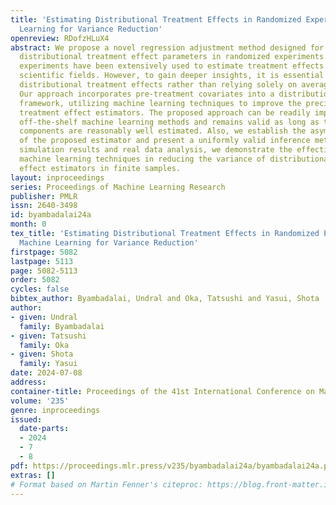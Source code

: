 ```yaml
---
title: 'Estimating Distributional Treatment Effects in Randomized Experiments: Machine
  Learning for Variance Reduction'
openreview: RDofzHLuX4
abstract: We propose a novel regression adjustment method designed for estimating
  distributional treatment effect parameters in randomized experiments. Randomized
  experiments have been extensively used to estimate treatment effects in various
  scientific fields. However, to gain deeper insights, it is essential to estimate
  distributional treatment effects rather than relying solely on average effects.
  Our approach incorporates pre-treatment covariates into a distributional regression
  framework, utilizing machine learning techniques to improve the precision of distributional
  treatment effect estimators. The proposed approach can be readily implemented with
  off-the-shelf machine learning methods and remains valid as long as the nuisance
  components are reasonably well estimated. Also, we establish the asymptotic properties
  of the proposed estimator and present a uniformly valid inference method. Through
  simulation results and real data analysis, we demonstrate the effectiveness of integrating
  machine learning techniques in reducing the variance of distributional treatment
  effect estimators in finite samples.
layout: inproceedings
series: Proceedings of Machine Learning Research
publisher: PMLR
issn: 2640-3498
id: byambadalai24a
month: 0
tex_title: 'Estimating Distributional Treatment Effects in Randomized Experiments:
  Machine Learning for Variance Reduction'
firstpage: 5082
lastpage: 5113
page: 5082-5113
order: 5082
cycles: false
bibtex_author: Byambadalai, Undral and Oka, Tatsushi and Yasui, Shota
author:
- given: Undral
  family: Byambadalai
- given: Tatsushi
  family: Oka
- given: Shota
  family: Yasui
date: 2024-07-08
address:
container-title: Proceedings of the 41st International Conference on Machine Learning
volume: '235'
genre: inproceedings
issued:
  date-parts:
  - 2024
  - 7
  - 8
pdf: https://proceedings.mlr.press/v235/byambadalai24a/byambadalai24a.pdf
extras: []
# Format based on Martin Fenner's citeproc: https://blog.front-matter.io/posts/citeproc-yaml-for-bibliographies/
---
```

